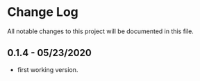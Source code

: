 # Change Log

All notable changes to this project will be documented in this file.

## 0.1.4 - 05/23/2020

- first working version.